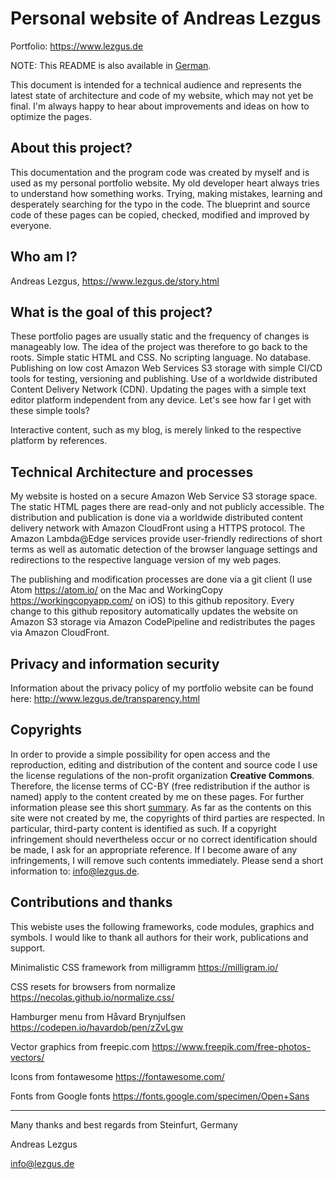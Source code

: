 # Personal website of Andreas Lezgus
Portfolio: https://www.lezgus.de

NOTE: This README is also available in <a href=https://github.com/AndreasLezgus/Website/blob/master/README.md>German</a>.

This document is intended for a technical audience and represents the latest state of architecture and code of my website, which may not yet be final. I'm always happy to hear about improvements and ideas on how to optimize the pages.


## About this project?
This documentation and the program code was created by myself and is used as my personal portfolio website. My old developer heart always tries to understand how something works. Trying, making mistakes, learning and desperately searching for the typo in the code. The blueprint and source code of these pages can be copied, checked, modified and improved by everyone.


## Who am I?
Andreas Lezgus, https://www.lezgus.de/story.html


## What is the goal of this project?
These portfolio pages are usually static and the frequency of changes is manageably low. The idea of the project was therefore to go back to the roots.
Simple static HTML and CSS. No scripting language. No database.
Publishing on low cost Amazon Web Services S3 storage with simple CI/CD tools for testing, versioning and publishing.
Use of a worldwide distributed Content Delivery Network (CDN).
Updating the pages with a simple text editor platform independent from any device. Let's see how far I get with these simple tools?

Interactive content, such as my blog, is merely linked to the respective platform by references.


## Technical Architecture and processes
My website is hosted on a secure Amazon Web Service S3 storage space. The static HTML pages there are read-only and not publicly accessible. The distribution and publication is done via a worldwide distributed content delivery network with Amazon CloudFront using a HTTPS protocol. The Amazon Lambda@Edge services provide user-friendly redirections of short terms as well as automatic detection of the browser language settings and redirections to the respective language version of my web pages.

The publishing and modification processes are done via a git client (I use Atom https://atom.io/ on the Mac and WorkingCopy https://workingcopyapp.com/ on iOS) to this github repository. Every change to this github repository automatically updates the website on Amazon S3 storage via Amazon CodePipeline and redistributes the pages via Amazon CloudFront.


## Privacy and information security
Information about the privacy policy of my portfolio website can be found here:
http://www.lezgus.de/transparency.html


## Copyrights
In order to provide a simple possibility for open access and the reproduction, editing and distribution of the content and source code I use the license regulations of the non-profit organization <b>Creative Commons</b>. Therefore, the license terms of CC-BY (free redistribution if the author is named) apply to the content created by me on these pages. For further information please see this short <a href='https://creativecommons.org/licenses/by/4.0/deed.en'>summary</a>. As far as the contents on this site were not created by me, the copyrights of third parties are respected. In particular, third-party content is identified as such. If a copyright infringement should nevertheless occur or no correct identification should be made, I ask for an appropriate reference. If I become aware of any infringements, I will remove such contents immediately. Please send a short information to: <a href=mailto:info@lezgus.de>info@lezgus.de</a>.


## Contributions and thanks
This webiste uses the following frameworks, code modules, graphics and symbols.
I would like to thank all authors for their work, publications and support.

Minimalistic CSS framework from milligramm
https://milligram.io/

CSS resets for browsers from normalize
https://necolas.github.io/normalize.css/

Hamburger menu from Håvard Brynjulfsen
https://codepen.io/havardob/pen/zZvLgw

Vector graphics from freepic.com
https://www.freepik.com/free-photos-vectors/

Icons from fontawesome
https://fontawesome.com/

Fonts from Google fonts
https://fonts.google.com/specimen/Open+Sans


---

Many thanks and best regards from Steinfurt, Germany

Andreas Lezgus

info@lezgus.de
